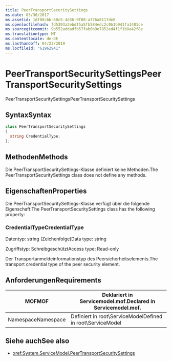 ```yaml
---
title: PeerTransportSecuritySettings
ms.date: 03/30/2017
ms.assetid: 1df08cbb-68c5-4d36-9f88-a776a8117de8
ms.openlocfilehash: fd5393a2ebdf5a5fb584edc2c0b1b941fa1481ce
ms.sourcegitcommit: 9b552addadfb57fab0b9e7852ed4f1f1b8a42f8e
ms.translationtype: MT
ms.contentlocale: de-DE
ms.lasthandoff: 04/23/2019
ms.locfileid: "61962941"
---
```

# <a name="peertransportsecuritysettings"></a><span data-ttu-id="7ca85-102">PeerTransportSecuritySettings</span><span class="sxs-lookup"><span data-stu-id="7ca85-102">PeerTransportSecuritySettings</span></span>
<span data-ttu-id="7ca85-103">PeerTransportSecuritySettings</span><span class="sxs-lookup"><span data-stu-id="7ca85-103">PeerTransportSecuritySettings</span></span>  
  
## <a name="syntax"></a><span data-ttu-id="7ca85-104">Syntax</span><span class="sxs-lookup"><span data-stu-id="7ca85-104">Syntax</span></span>  
  
```csharp
class PeerTransportSecuritySettings  
{  
  string CredentialType;  
};  
```  
  
## <a name="methods"></a><span data-ttu-id="7ca85-105">Methoden</span><span class="sxs-lookup"><span data-stu-id="7ca85-105">Methods</span></span>  
 <span data-ttu-id="7ca85-106">Die PeerTransportSecuritySettings-Klasse definiert keine Methoden.</span><span class="sxs-lookup"><span data-stu-id="7ca85-106">The PeerTransportSecuritySettings class does not define any methods.</span></span>  
  
## <a name="properties"></a><span data-ttu-id="7ca85-107">Eigenschaften</span><span class="sxs-lookup"><span data-stu-id="7ca85-107">Properties</span></span>  
 <span data-ttu-id="7ca85-108">Die PeerTransportSecuritySettings-Klasse verfügt über die folgende Eigenschaft:</span><span class="sxs-lookup"><span data-stu-id="7ca85-108">The PeerTransportSecuritySettings class has the following property:</span></span>  
  
### <a name="credentialtype"></a><span data-ttu-id="7ca85-109">CredentialType</span><span class="sxs-lookup"><span data-stu-id="7ca85-109">CredentialType</span></span>  
 <span data-ttu-id="7ca85-110">Datentyp: string (Zeichenfolge)</span><span class="sxs-lookup"><span data-stu-id="7ca85-110">Data type: string</span></span>  
  
 <span data-ttu-id="7ca85-111">Zugriffstyp: Schreibgeschützt</span><span class="sxs-lookup"><span data-stu-id="7ca85-111">Access type: Read-only</span></span>  
  
 <span data-ttu-id="7ca85-112">Der Transportanmeldeinformationstyp des Peersicherheitselements.</span><span class="sxs-lookup"><span data-stu-id="7ca85-112">The transport credential type of the peer security element.</span></span>  
  
## <a name="requirements"></a><span data-ttu-id="7ca85-113">Anforderungen</span><span class="sxs-lookup"><span data-stu-id="7ca85-113">Requirements</span></span>  
  
|<span data-ttu-id="7ca85-114">MOF</span><span class="sxs-lookup"><span data-stu-id="7ca85-114">MOF</span></span>|<span data-ttu-id="7ca85-115">Deklariert in Servicemodel.mof.</span><span class="sxs-lookup"><span data-stu-id="7ca85-115">Declared in Servicemodel.mof.</span></span>|  
|---------|-----------------------------------|  
|<span data-ttu-id="7ca85-116">Namespace</span><span class="sxs-lookup"><span data-stu-id="7ca85-116">Namespace</span></span>|<span data-ttu-id="7ca85-117">Definiert in root\ServiceModel</span><span class="sxs-lookup"><span data-stu-id="7ca85-117">Defined in root\ServiceModel</span></span>|  
  
## <a name="see-also"></a><span data-ttu-id="7ca85-118">Siehe auch</span><span class="sxs-lookup"><span data-stu-id="7ca85-118">See also</span></span>

- <xref:System.ServiceModel.PeerTransportSecuritySettings>
